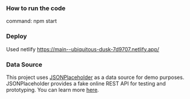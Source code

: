 ### How to run the code

command: npm start

### Deploy
Used netlify
https://main--ubiquitous-dusk-7d9707.netlify.app/

### Data Source

This project uses [JSONPlaceholder](https://jsonplaceholder.typicode.com/) as a data source for demo purposes. JSONPlaceholder provides a fake online REST API for testing and prototyping. You can learn more [here](https://jsonplaceholder.typicode.com/guide/).
